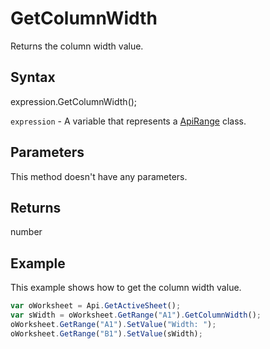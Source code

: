 # GetColumnWidth

Returns the column width value.

## Syntax

expression.GetColumnWidth();

`expression` - A variable that represents a [ApiRange](../ApiRange.md) class.

## Parameters

This method doesn't have any parameters.

## Returns

number

## Example

This example shows how to get the column width value.

```javascript
var oWorksheet = Api.GetActiveSheet();
var sWidth = oWorksheet.GetRange("A1").GetColumnWidth();
oWorksheet.GetRange("A1").SetValue("Width: ");
oWorksheet.GetRange("B1").SetValue(sWidth);
```
